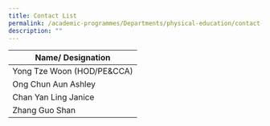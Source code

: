 ```yaml
---
title: Contact List
permalink: /academic-programmes/Departments/physical-education/contact-list/permalink
description: ""
---
```

| Name/ Designation |
|---|
| Yong Tze Woon (HOD/PE&CCA) |
| Ong Chun Aun Ashley |
| Chan Yan Ling Janice |
| Zhang Guo Shan |